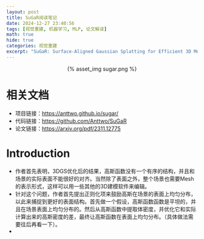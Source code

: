 ```yaml
---
layout: post
title: SuGaR阅读笔记
date: 2024-12-27 23:40:56
tags: [视觉重建, 机器学习, MLP, 论文解读]
math: true
hide: true
categories: 视觉重建
excerpt: "SuGaR: Surface-Aligned Gaussian Splatting for Efficient 3D Mesh Reconstruction and High-Quality Mesh Rendering 一种准确快速的从3DGS中提取mesh的方法"
---
```


<p align="center">{% asset_img sugar.png %}</p>

# 相关文档
* 项目链接：https://anttwo.github.io/sugar/
* 代码链接：https://github.com/Anttwo/SuGaR
* 论文链接：https://arxiv.org/pdf/2311.12775
# Introduction
- 作者首先表明，3DGS优化后的结果，高斯函数没有一个有序的结构，并且和场景的实际表面不能很好的对齐。当然除了表面之外，整个场景也需要Mesh的表示形式，这样可以用一些其他的3D建模软件来编辑。
- 针对这个问题，作者首先提出正则化项来鼓励高斯在场景的表面上均匀分布，以此来捕捉到更好的表面结构。首先做一个假设，高斯函数函数是平坦的，并且在场景表面上均匀分布的。然后从高斯函数中提取体密度，并优化它和实际计算出来的高斯密度的差，最终让高斯函数在表面上均匀分布。（具体做法需要往后再看一下）。
- 